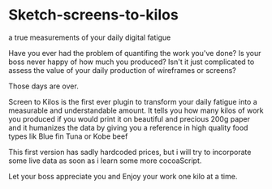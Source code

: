 # Sketch-screens-to-kilos
a true measurements of your daily digital fatigue

Have you ever had the problem of quantifing the work you've done? 
Is your boss never happy of how much you produced?
Isn't it just complicated to assess the value of your daily production of wireframes or screens?

Those days are over.

Screen to Kilos is the first ever plugin to transform your daily fatigue into a measurable and understandable amount.
It tells you how many kilos of work you produced if you would print it on beautiful and precious 200g paper and it humanizes the data by giving you a reference in high quality food types lik Blue fin Tuna or Kobe beef

This first version has sadly hardcoded prices, but i will try to incorporate some live data as soon as i learn some more cocoaScript.

Let your boss appreciate you and Enjoy your work one kilo at a time.
